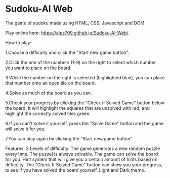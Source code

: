 # Sudoku-AI Web
The game of sudoku made using HTML, CSS, Javascript and DOM.

Play online here: https://alps709.github.io/Sudoku-AI-Web/.

How to play:

1.Choose a difficulty and click the "Start new game button".

2.Click the one of the numbers (1-9) on the right to select which number you want to place on the board.

3.While the number on the right is selected (highlighted blue), 
  you can place that number onto an open tile on the board.

4.Solve as much of the board as you can.

5.Check your progress by clicking the "Check if Solved Game" button below the board.
  It will highlight the squares that are unsolved with red, and highlight the correctly solved tiles green.

6.If you can't solve it yourself, press the "Solve Game" button and the game will solve it for you.

7.You can play again by clicking the "Start new game button".


Features:
3 Levels of difficulty.
The game generates a new random puzzle every time.
The puzzel is always solvable.
The game can solve the board for you.
Hint system that will give you a certain amount of hints based on difficulty.
The "Check If Solved Game" button can show you your progress, to see if you have solved the board yourself.
Light and Dark theme.

